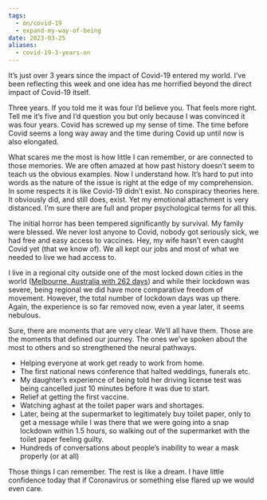 ```yaml
---
tags:
  - on/covid-19
  - expand-my-way-of-being
date: 2023-03-25
aliases:
  - covid-19-3-years-on
---
```

It’s just over 3 years since the impact of Covid-19 entered my world. I’ve been reflecting this week and one idea has me horrified beyond the direct impact of Covid-19 itself.

Three years. If you told me it was four I’d believe you. That feels more right. Tell me it’s five and I’d question you but only because I was convinced it was four years. Covid has screwed up my sense of time. The time before Covid seems a long way away and the time during Covid up until now is also elongated.

What scares me the most is how little I can remember, or are connected to those memories. We are often amazed at how past history doesn’t seem to teach us the obvious examples. Now I understand how. It’s hard to put into words as the nature of the issue is right at the edge of my comprehension. In some respects it is like Covid-19 didn’t exist. No conspiracy theories here. It obviously did, and still does, exist. Yet my emotional attachment is very distanced. I’m sure there are full and proper psychological terms for all this.

The initial horror has been tempered significantly by survival. My family were blessed. We never lost anyone to Covid, nobody got seriously sick, we had free and easy access to vaccines. Hey, my wife hasn’t even caught Covid yet (that we know of). We all kept our jobs and most of what we needed to live we had access to.

I live in a regional city outside one of the most locked down cities in the world ([Melbourne, Australia with 262 days](https://en.wikipedia.org/wiki/COVID-19_pandemic_in_Victoria#Lockdown_statistics)) and while their lockdown was severe, being regional we did have more comparative freedom of movement. However, the total number of lockdown days was up there. Again, the experience is so far removed now, even a year later, it seems nebulous.

Sure, there are moments that are very clear. We’ll all have them. Those are the moments that defined our journey. The ones we’ve spoken about the most to others and so strengthened the neural pathways.

- Helping everyone at work get ready to work from home.
- The first national news conference that halted weddings, funerals etc.
- My daughter’s experience of being told her driving license test was being cancelled just 10 minutes before it was due to start.
- Relief at getting the first vaccine.
- Watching aghast at the toilet paper wars and shortages.
- Later, being at the supermarket to legitimately buy toilet paper, only to get a message while I was there that we were going into a snap lockdown within 1.5 hours, so walking out of the supermarket with the toilet paper feeling guilty.
- Hundreds of conversations about people’s inability to wear a mask properly (or at all)

Those things I can remember. The rest is like a dream. I have little confidence today that if Coronavirus or something else flared up we would even care.